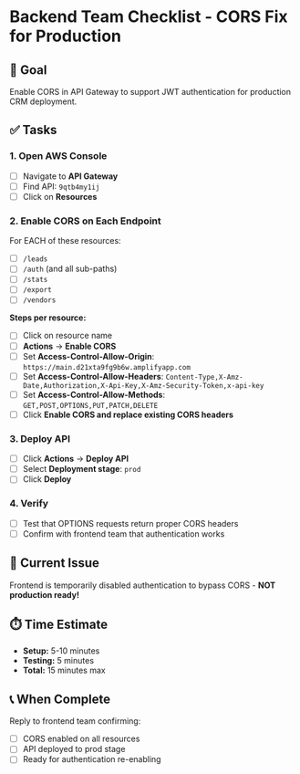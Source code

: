 # Backend Team Checklist - CORS Fix for Production

## 🎯 Goal
Enable CORS in API Gateway to support JWT authentication for production CRM deployment.

## ✅ Tasks

### 1. Open AWS Console
- [ ] Navigate to **API Gateway**
- [ ] Find API: `9qtb4my1ij`
- [ ] Click on **Resources**

### 2. Enable CORS on Each Endpoint
For EACH of these resources:
- [ ] `/leads`
- [ ] `/auth` (and all sub-paths)
- [ ] `/stats`
- [ ] `/export`
- [ ] `/vendors`

**Steps per resource:**
- [ ] Click on resource name
- [ ] **Actions** → **Enable CORS**
- [ ] Set **Access-Control-Allow-Origin**: `https://main.d21xta9fg9b6w.amplifyapp.com`
- [ ] Set **Access-Control-Allow-Headers**: `Content-Type,X-Amz-Date,Authorization,X-Api-Key,X-Amz-Security-Token,x-api-key`
- [ ] Set **Access-Control-Allow-Methods**: `GET,POST,OPTIONS,PUT,PATCH,DELETE`
- [ ] Click **Enable CORS and replace existing CORS headers**

### 3. Deploy API
- [ ] Click **Actions** → **Deploy API**
- [ ] Select **Deployment stage**: `prod`
- [ ] Click **Deploy**

### 4. Verify
- [ ] Test that OPTIONS requests return proper CORS headers
- [ ] Confirm with frontend team that authentication works

## 🚨 Current Issue
Frontend is temporarily disabled authentication to bypass CORS - **NOT production ready!**

## ⏱️ Time Estimate
- **Setup:** 5-10 minutes
- **Testing:** 5 minutes
- **Total:** 15 minutes max

## 📞 When Complete
Reply to frontend team confirming:
- [ ] CORS enabled on all resources
- [ ] API deployed to prod stage
- [ ] Ready for authentication re-enabling 